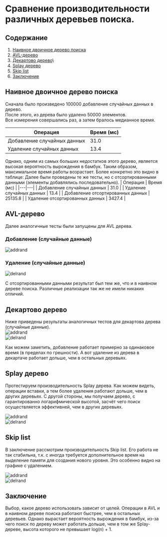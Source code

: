 # Сравнение производительности различных деревьев поиска.

## Содержание
1. [Наивное двоичное дерево поиска](#bin)
2. [AVL-дерево](#avl)
3. [Декартово дерево](#treap)\
4. [Splay дерево](#splay)
5. [Skip list](#list)
6. [Заключение](#end)

## Наивное двоичное дерево поиска <a name="bin"></a>
Сначала было произведено 100000 добавление случайных данных в дерево.\
После этого, из дерева было удалено 50000 элементов.\
Все измерения совершались раз, а затем бралось медианное время.

| Операция | Время (мс) |
|---|---|
| Добавление случайных данных | 31.0 |
| Удаление случайных данных | 13.4 |

Однако, одним из самых больших недостатков этого дерево, является высокая вероятность вырождения в бамбук. Таким образом, максимальное время работы возрастает. Более конкретно это видно в таблице:
Далее были проведены те же тесты, но с отсортированными данными (элементы добавлялись последовательно).
| Операция | Время (мс) |
|---|---|
| Добавление случайных данных | 31.0 |
| Удаление случайных данных | 13.4 |
| Добавление отсортированных данных | 25135.8 |
| Удаление отсортированных данных | 3427.4 |

## AVL-дерево <a name="avl"></a>
Далее аналогичные тесты были запущены для AVL дерева.
### Добавление (случайные данные)
![addrand](https://github.com/ThreadJava800/TreeCompare/blob/main/graphs/addAvl.png)
### Удаление (случайные данные)
![delrand](https://github.com/ThreadJava800/TreeCompare/blob/main/graphs/delAvl.png)

С отсортированными данными результат был тем же, что и в наивном дереве поиска. Различные реализации так же не имели никаких отличий.

## Декартово дерево <a name="treap"></a>
Ниже приведены результаты аналогичных тестов для декартова дерева (случайные данные).\
![addrand](https://github.com/ThreadJava800/TreeCompare/blob/main/graphs/treapAdd.png)\
![delrand](https://github.com/ThreadJava800/TreeCompare/blob/main/graphs/treapDel.png)

Как можем заметить, добавление работает примерно за одинаковое время (в пределах по грешности). А вот удаление из дерева в декартаче работает дольше, чем в остальных деревьях.

## Splay дерево <a name="splay"></a>
Протестируем производительность Splay дерева. Как можем видеть, операции вставки, а тем более удаления работают дольше, чем в других деревьях. С другой стороны, мы получаем дерево, с гарантированно логарифмической высотой, засчёт чего поиск осуществляется эффективней, чем в других деревьях.

![addrand](https://github.com/ThreadJava800/TreeCompare/blob/main/graphs/splayAdd.png)\
![delrand](https://github.com/ThreadJava800/TreeCompare/blob/main/graphs/splayDel.png)

## Skip list <a name="list"></a>
В заключение рассмотрим производительность Skip list. Его работа не так стабильна, т.к. с иногда требуется дополнительное время на выделение памяти для создания нового уровня. Это особенно видно на графике с удалением.

![addrand](https://github.com/ThreadJava800/TreeCompare/blob/main/graphs/skipAdd.png)\
![delrand](https://github.com/ThreadJava800/TreeCompare/blob/main/graphs/skipDel.png)

## Заключение <a name="end"></a>
Выбор, какое дерево использовать зависит от целей. Операции в AVL и в наивном дереве поиска работают быстрее, чем в остальных деревьев. Однако вырастает вероятность вырождения в бамбук, из-за чего поиск по дереву может работать дольше, чем в том же Splay-дереве, высота которого не превышает log(n) + 1.